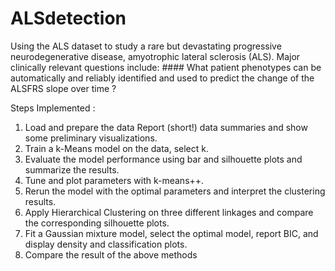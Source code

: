 # ALSdetection
Using the ALS dataset to study a rare but devastating progressive neurodegenerative disease, amyotrophic lateral sclerosis (ALS). Major clinically relevant questions include: #### What patient phenotypes can be automatically and reliably identified and used to predict the change of the ALSFRS slope over time ?

Steps Implemented :

1. Load and prepare the data Report (short!) data summaries and show some preliminary visualizations.
2. Train a k-Means model on the data, select k.
3. Evaluate the model performance using bar and silhouette plots and summarize the results.
4. Tune and plot parameters with k-means++.
5. Rerun the model with the optimal parameters and interpret the clustering results.
6. Apply Hierarchical Clustering on three different linkages and compare the corresponding silhouette plots.
7. Fit a Gaussian mixture model, select the optimal model, report BIC, and display density and classification plots.
8. Compare the result of the above methods
